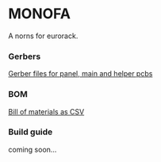 # MONOFA

A norns for eurorack.

<h3>Gerbers</h3>

[Gerber files for panel, main and helper pcbs](Gerber/)
<br />

<h3>BOM</h3>

[Bill of materials as CSV](BOM_monofa_v1.0_revE.csv)
<br />

<h3>Build guide</h3>

coming soon...
<br /><br />
